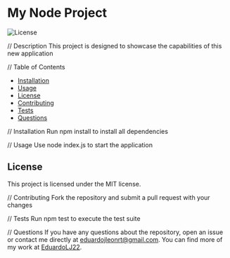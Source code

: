 # My Node Project

![License](https://img.shields.io/badge/License-MIT-blue.svg)

// Description
This project is designed to showcase the capabilities of this new application

// Table of Contents
- [Installation](#installation)
- [Usage](#usage)
- [License](#license)
- [Contributing](#contributing)
- [Tests](#tests)
- [Questions](#questions)

// Installation
Run npm install to install all dependencies

// Usage
Use node index.js to start the application

## License
  
This project is licensed under the MIT license.

// Contributing
Fork the repository and submit a pull request with your changes

// Tests
Run npm test to execute the test suite

// Questions
If you have any questions about the repository, open an issue or contact me directly at [eduardojleonrt@gmail.com](mailto:eduardojleonrt@gmail.com). You can find more of my work at [EduardoLJ22](https://github.com/EduardoLJ22).
